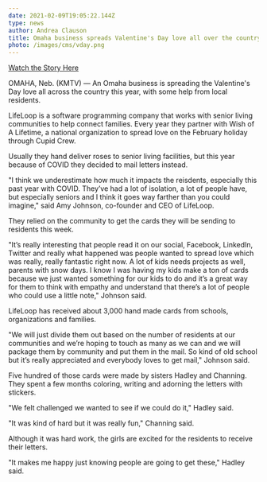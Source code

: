 ```yaml
---
date: 2021-02-09T19:05:22.144Z
type: news
author: Andrea Clauson
title: Omaha business spreads Valentine's Day love all over the country
photo: /images/cms/vday.png
---
```

[Watch the Story Here](https://www.3newsnow.com/news/local-news/omaha-business-spreads-valentines-day-love-all-over-the-country)

OMAHA, Neb. (KMTV) — An Omaha business is spreading the Valentine's Day love all across the country this year, with some help from local residents.

LifeLoop is a software programming company that works with senior living communities to help connect families. Every year they partner with Wish of A Lifetime, a national organization to spread love on the February holiday through Cupid Crew.

Usually they hand deliver roses to senior living facilities, but this year because of COVID they decided to mail letters instead.

"I think we underestimate how much it impacts the reisdents, especially this past year with COVID. They’ve had a lot of isolation, a lot of people have, but especially seniors and I think it goes way farther than you could imagine," said Amy Johnson, co-founder and CEO of LifeLoop.

They relied on the community to get the cards they will be sending to residents this week.

"It’s really interesting that people read it on our social, Facebook, LinkedIn, Twitter and really what happened was people wanted to spread love which was really, really fantastic right now. A lot of kids needs projects as well, parents with snow days. I know I was having my kids make a ton of cards because we just wanted something for our kids to do and it’s a great way for them to think with empathy and understand that there’s a lot of people who could use a little note," Johnson said.

LifeLoop has received about 3,000 hand made cards from schools, organizations and families.

"We will just divide them out based on the number of residents at our communities and we’re hoping to touch as many as we can and we will package them by community and put them in the mail. So kind of old school but it’s really appreciated and everybody loves to get mail," Johnson said.

Five hundred of those cards were made by sisters Hadley and Channing. They spent a few months coloring, writing and adorning the letters with stickers.

"We felt challenged we wanted to see if we could do it," Hadley said.

"It was kind of hard but it was really fun," Channing said.

Although it was hard work, the girls are excited for the residents to receive their letters.

"It makes me happy just knowing people are going to get these," Hadley said.